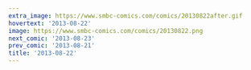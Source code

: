 ```yaml
---
extra_image: https://www.smbc-comics.com/comics/20130822after.gif
hovertext: '2013-08-22'
image: https://www.smbc-comics.com/comics/20130822.png
next_comic: '2013-08-23'
prev_comic: '2013-08-21'
title: '2013-08-22'
---
```



